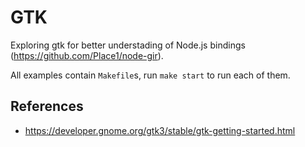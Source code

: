 # GTK

Exploring gtk for better understading of Node.js bindings (https://github.com/Place1/node-gir).

All examples contain `Makefile`s, run `make start` to run each of them.

## References

- https://developer.gnome.org/gtk3/stable/gtk-getting-started.html

